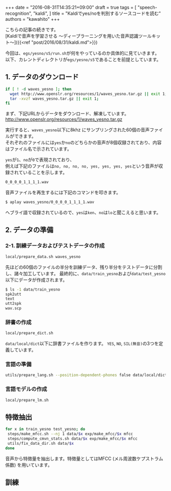 +++
date = "2016-08-31T14:35:21+09:00"
draft = true
tags = [
  "speech-recognition",
  "kaldi",
]
title = "Kaldiでyes/noを判別するソースコードを読む"
authors = "kawahito"
+++

こちらの記事の続きです。  
[Kaldiで音声を学習させる 〜ディープラーニングを用いた音声認識ツールキット〜]({{<ref "post/2016/08/31/kaldi.md">}})

今回は、``egs/yesno/s5/run.sh``が何をやっているのか具体的に見ていきます。  
以下、カレントディレクトリが``egs/yesno/s5``であることを前提としています。

## 1. データのダウンロード
```sh
if [ ! -d waves_yesno ]; then
  wget http://www.openslr.org/resources/1/waves_yesno.tar.gz || exit 1;
  tar -xvzf waves_yesno.tar.gz || exit 1;
fi
```

まず、下記URLからデータをダウンロード、解凍しています。  
http://www.openslr.org/resources/1/waves_yesno.tar.gz

実行すると、``waves_yesno``以下に8khz にサンプリングされた60個の音声ファイルができます。  
それぞれのファイルには``yes``か``no``のどちらかの音声が8個収録されており、内容はファイル名で示されています。  

``yes``が``1``、``no``が``0``で表現されており、  
例えば下記のファイルは``no, no, no, no, yes, yes, yes, yes``という音声が収録されていることを示します。  

```sh
0_0_0_0_1_1_1_1.wav
```

音声ファイルを再生するには下記のコマンドを叩きます。

```sh
$ aplay waves_yesno/0_0_0_0_1_1_1_1.wav
```

ヘブライ語で収録されているので、``yes``は``ken``、``no``は``lo``と聞こえると思います。

## 2. データの準備
### 2-1. 訓練データおよびテストデータの作成
```sh
local/prepare_data.sh waves_yesno
```

先ほどの60個のファイルの半分を訓練データ、残り半分をテストデータに分割し、諸々加工しています。
最終的に、``data/train_yesno``および``data/test_yesno``以下にデータが作成されます。

```sh
$ ls -1 data/train_yesno
spk2utt
text
utt2spk
wav.scp
```

### 辞書の作成
```sh
local/prepare_dict.sh
```

``data/local/dict``以下に辞書ファイルを作ります。
``YES``, ``NO``, ``SIL(無音)``の3つを定義しています。

### 言語の準備
```sh
utils/prepare_lang.sh --position-dependent-phones false data/local/dict "<SIL>" data/local/lang data/lang
```

### 言語モデルの作成
```sh
local/prepare_lm.sh
```

## 特徴抽出
```sh
for x in train_yesno test_yesno; do 
 steps/make_mfcc.sh --nj 1 data/$x exp/make_mfcc/$x mfcc
 steps/compute_cmvn_stats.sh data/$x exp/make_mfcc/$x mfcc
 utils/fix_data_dir.sh data/$x
done
```

音声から特徴量を抽出します。特徴量としてはMFCC (メル周波数ケプストラム係数) を用いています。

## 訓練

### 

